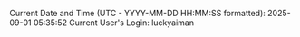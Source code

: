 Current Date and Time (UTC - YYYY-MM-DD HH:MM:SS formatted): 2025-09-01 05:35:52
Current User's Login: luckyaiman
